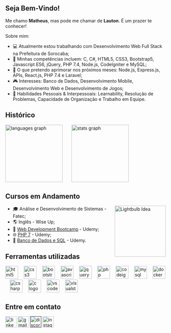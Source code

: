 ## Seja Bem-Vindo!
<p>Me chamo <b>Matheus</b>, mas pode me chamar de <b>Lauton</b>. É um prazer te conhecer!</p>
<p>Sobre mim:</p>
<ul>
  <li>💻 Atualmente estou trabalhando com Desenvolvimento Web Full Stack na Prefeitura de Sorocaba;</li> 
  <li>🧠 Minhas competências incluem: C, C#, HTML5, CSS3, Bootstrap5, Javascript ES6, jQuery, PHP 7.4, Node.js, CodeIgniter e MySQL;</li>
  <li>🌱 O que pretendo aprimorar nos próximos meses: Node.js, Express.js, APIs, React.js, PHP 7.4 e Laravel;</li>
  <li>🎮 Interesses: Banco de Dados, Desenvolvimento Mobile, Desenvolvimento Web e Desenvolvimento de Jogos;</li>
  <li>💬 Habilidades Pessoais & Interpessoais: Learnability, Resolução de Problemas, Capacidade de Organização e Trabalho em Equipe.</li>
</ul>

## Histórico
<div align="left">
  <img src="https://github-readme-stats.vercel.app/api/top-langs?username=lautones&locale=en&hide_title=false&layout=compact&card_width=320&langs_count=10&theme=tokyonight&hide_border=true&custom_title=Principais%20Linguagens%20Utilizadas" height="180" alt="languages graph"/>
  <img width="20"/>
  <img src="https://github-readme-stats.vercel.app/api?username=lautones&hide_title=false&hide_rank=true&show_icons=true&include_all_commits=true&count_private=true&disable_animations=false&theme=tokyonight&locale=en&hide_border=true&custom_title=Estat%C3%ADsticas" height="180" alt="stats graph"/>
</div>

## Cursos em Andamento
<div align="left">
  <img src="https://media.tenor.com/6bnek3U6Kc8AAAAi/idea-lightbulb.gif" height="160" alt="Lightbulb Idea" align="right"/>
  <ul>
    <li>🎓 Análise e Desenvolvimento de Sistemas - Fatec;</li>
    <li>🌎 Inglês - Wise Up;</li>
    <li>💾 <a href="https://www.udemy.com/course/the-complete-web-development-bootcamp/?couponCode=MCLARENT71824">Web Development Bootcamp</a> - Udemy;</li>
    <li>🌐 <a href="https://www.udemy.com/course/curso-php-7-online/?couponCode=MCLARENT71824">PHP 7</a> - Udemy;</li>
    <li>🎲 <a href="https://www.udemy.com/course/bancos-de-dados-relacionais-basico-avancado/?couponCode=MCLARENT71824">Banco de Dados e SQL</a> - Udemy.</li>
  </ul>
</div>

## Ferramentas utilizadas
<div align="left">
  <img src="https://cdn.jsdelivr.net/gh/devicons/devicon/icons/html5/html5-original.svg" height="40" alt="html5 logo"/>
  <img width="10"/>
  <img src="https://cdn.jsdelivr.net/gh/devicons/devicon/icons/css3/css3-original.svg" height="40" alt="css3 logo"/>
  <img width="10"/>
  <img src="https://cdn.jsdelivr.net/gh/devicons/devicon/icons/bootstrap/bootstrap-original.svg" height="40" alt="bootstrap logo"/>
  <img width="10"/>
  <img src="https://cdn.jsdelivr.net/gh/devicons/devicon/icons/javascript/javascript-original.svg" height="40" alt="javascript logo"/>
  <img width="10"/>
  <img src="https://cdn.jsdelivr.net/gh/devicons/devicon/icons/jquery/jquery-original.svg" height="40" alt="jquery logo"/>
  <img width="10"/>
  <img src="https://cdn.jsdelivr.net/gh/devicons/devicon/icons/php/php-original.svg" height="40" alt="php logo"/>
  <img width="10"/>
  <img src="https://cdn.jsdelivr.net/gh/devicons/devicon/icons/codeigniter/codeigniter-plain.svg" height="40" alt="codeigniter logo"/>
  <img width="10"/>
  <img src="https://cdn.jsdelivr.net/gh/devicons/devicon/icons/mysql/mysql-original.svg" height="40" alt="mysql logo"/>
  <img width="10"/>
  <img src="https://cdn.jsdelivr.net/gh/devicons/devicon/icons/docker/docker-original.svg" height="40" alt="docker logo"/>
  <img width="10"/>
  <img src="https://cdn.jsdelivr.net/gh/devicons/devicon/icons/csharp/csharp-original.svg" height="40" alt="csharp logo"/>
  <img width="10"/>
  <img src="https://cdn.jsdelivr.net/gh/devicons/devicon/icons/c/c-original.svg" height="40" alt="c logo"/>
  <img width="10"/>
  <img src="https://cdn.jsdelivr.net/gh/devicons/devicon/icons/vscode/vscode-original.svg" height="40" alt="vscode logo"/>
  <img width="10"/>
  <img src="https://cdn.jsdelivr.net/gh/devicons/devicon/icons/visualstudio/visualstudio-plain.svg" height="40" alt="visualstudio logo"/>
</div>

## Entre em contato
<div align="left">
  <a href="https://www.linkedin.com/in/matheus-lauton/"><img src="https://img.shields.io/static/v1?message=LinkedIn&logo=linkedin&label=&color=0077B5&logoColor=white&labelColor=&style=for-the-badge" height="35" alt="linkedin logo"/></a>
  <a href="mailto:mlautonsantana@gmail.com"><img src="https://img.shields.io/static/v1?message=Gmail&logo=gmail&label=&color=D14836&logoColor=white&labelColor=&style=for-the-badge" height="35" alt="gmail logo"/></a>
  <a href=""><img src="https://img.shields.io/static/v1?message=Discord&logo=discord&label=&color=7289DA&logoColor=white&labelColor=&style=for-the-badge" height="35" alt="discord logo"/></a>
  <a href="https://www.instagram.com/matheus_lauton/"><img src="https://img.shields.io/static/v1?message=Instagram&logo=instagram&label=&color=E4405F&logoColor=white&labelColor=&style=for-the-badge" height="35" alt="instagram logo"/></a>
</div>
